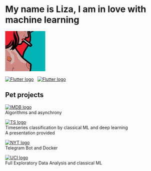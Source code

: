 
# My name is Liza, I am in love with machine learning

<p align="left">
  <img width="128" src="pic.jpg">
</p>

[<img src="https://img.shields.io/badge/Telegram-17191e?logo=Telegram&logoColor=000203&style=for-the-badge" alt="Flutter logo" title="Flutter" height="25" />](https://t.me/lizv22)
&nbsp;
[<img src="https://img.shields.io/badge/Instagram-17191e?logo=Instagram&logoColor=E4405F&style=for-the-badge" alt="Flutter logo" title="Flutter" height="25" />](https://www.instagram.com/lizvladi/)
&nbsp;

## Pet projects
[<img src="https://img.shields.io/badge/IMDB-f8ff3d?&style=for-the-badge" alt="IMDB logo" title="IMDB" height="25" />](https://github.com/lizvladi-ds/pet_projects/tree/master/imdb) <br>
Algorithms and asynchrony <br>

[<img src="https://img.shields.io/badge/TS-50ffef?&style=for-the-badge" alt="TS logo" title="TS" height="25" />](https://github.com/lizvladi-ds/pet_projects/tree/master/ts_classification) <br>
Timeseries classification by classical ML and deep learning <br>
A presentation provided <br>

[<img src="https://img.shields.io/badge/NYT-29ff16?&style=for-the-badge" alt="NYT logo" title="NYT" height="25" />](https://github.com/lizvladi-ds/pet_projects/tree/master/nyt) <br>
Telegram Bot and Docker <br>

[<img src="https://img.shields.io/badge/UCI-d400d2?&style=for-the-badge" alt="UCI logo" title="UCI" height="25" />](https://github.com/lizvladi-ds/pet_projects/tree/master/uci) <br>
Full Exploratory Data Analysis and classical ML <br>
